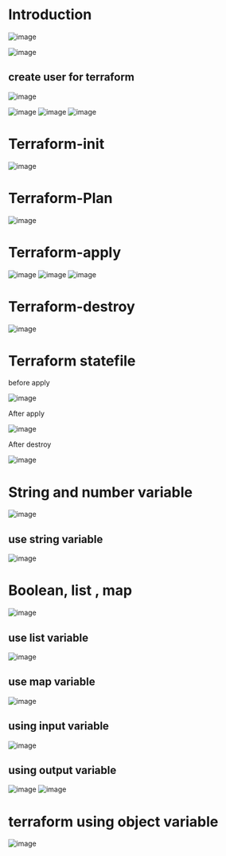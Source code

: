Introduction
==============
![image](https://user-images.githubusercontent.com/53966749/203675460-9e17a7bd-2675-4bdc-9772-cd4e3d3e4c65.png)

![image](https://user-images.githubusercontent.com/53966749/203675513-f713050a-72fa-40cf-a9f3-824b1f4d6347.png)

create user for terraform
-------------------------

![image](https://user-images.githubusercontent.com/53966749/203675723-de20bb3f-8190-467c-909d-bcc324b6340e.png)

![image](https://user-images.githubusercontent.com/53966749/203675877-37ce6ebb-0701-44c9-bb52-096820b555ab.png)
![image](https://user-images.githubusercontent.com/53966749/203675957-04d9d72f-0d62-4acd-bd8e-a5b1734d96e4.png)
![image](https://user-images.githubusercontent.com/53966749/203676027-c4aaa658-a054-4f1a-811a-69bef15d666e.png)

Terraform-init
===============
![image](https://user-images.githubusercontent.com/53966749/203676297-ccdb92cc-2244-4746-82eb-8de59fc91b82.png)

Terraform-Plan
==============
![image](https://user-images.githubusercontent.com/53966749/203676438-956cb8c4-bb1d-4e05-9553-fde0ae333a26.png)

Terraform-apply
===============
![image](https://user-images.githubusercontent.com/53966749/203676570-2f1f9387-5b0d-44e7-ad19-d0c41a20de44.png)
![image](https://user-images.githubusercontent.com/53966749/203676652-856d9869-8896-4134-bd53-4dbfab2e9251.png)
![image](https://user-images.githubusercontent.com/53966749/203676793-526192bb-7278-4c97-b5a5-6b02e170da41.png)

Terraform-destroy
=================
![image](https://user-images.githubusercontent.com/53966749/203676999-7f1207af-c0bf-4267-8eee-846d9063749f.png)

Terraform statefile
=====================
before apply

![image](https://user-images.githubusercontent.com/53966749/203677271-189c6797-4425-44a3-81ae-7a1dfc8c6ae7.png)

After apply

![image](https://user-images.githubusercontent.com/53966749/203677381-74a53480-aa65-45bc-954e-8d98f5f2f512.png)

After destroy

![image](https://user-images.githubusercontent.com/53966749/203677473-fc262921-3964-4644-9e00-8bc606a883eb.png)

String and number variable
==========================
![image](https://user-images.githubusercontent.com/53966749/203682576-8def4ce6-551f-4d82-ba39-d3574b9b5569.png)

use string variable
---------------------
![image](https://user-images.githubusercontent.com/53966749/203683738-c2213543-d5b5-40b9-9044-cb80f1d523ff.png)


Boolean, list , map
===================
![image](https://user-images.githubusercontent.com/53966749/203682995-31409194-26f0-44ee-8a51-192a34f9f927.png)

use list variable
----------------
![image](https://user-images.githubusercontent.com/53966749/203683819-2e6a2783-e086-4430-9762-bd181c0cc7f4.png)

use map variable
----------------
![image](https://user-images.githubusercontent.com/53966749/203683930-dcdab4c0-1c9f-45d5-80c2-eedc253e9b7e.png)

using input variable
---------------------
![image](https://user-images.githubusercontent.com/53966749/203684555-b58fecf4-9957-463c-86d4-a4e7dd32fd67.png)

using output variable
--------------------
![image](https://user-images.githubusercontent.com/53966749/203684994-3b7ea1d8-90b3-4731-a6b9-b2de52560443.png)
![image](https://user-images.githubusercontent.com/53966749/203685065-b113a2e7-b444-4feb-ae97-5aa18bd53964.png)

terraform using object variable
===============================
![image](https://user-images.githubusercontent.com/53966749/203685370-151eb70e-c774-40e1-b227-f146bfd46e9c.png)

